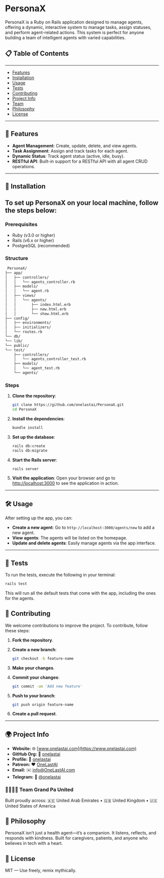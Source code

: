 # PersonaX

PersonaX is a Ruby on Rails application designed to manage agents, offering a dynamic, interactive system to manage tasks, assign statuses, and perform agent-related actions. This system is perfect for anyone building a team of intelligent agents with varied capabilities.

## 📋 Table of Contents
---
- [Features](#features)
- [Installation](#installation)
- [Usage](#usage)
- [Tests](#tests)
- [Contributing](#contributing)
- [Project Info](#-project-info)
- [Team](#-team-grand-pa-united)
- [Philosophy](#-philosophy)
- [License](#-license)

---

## 🚀 Features

- **Agent Management**: Create, update, delete, and view agents.
- **Task Assignment**: Assign and track tasks for each agent.
- **Dynamic Status**: Track agent status (active, idle, busy).
- **RESTful API**: Built-in support for a RESTful API with all agent CRUD operations.

---

## 🔧 Installation

To set up PersonaX on your local machine, follow the steps below:
---
### Prerequisites

- Ruby (v3.0 or higher)
- Rails (v6.x or higher)
- PostgreSQL (recommended)

### Structure

```bash
 PersonaX/
├── app/
│   ├── controllers/
│   │   └── agents_controller.rb
│   ├── models/
│   │   └── agent.rb
│   ├── views/
│   │   └── agents/
│   │       ├── index.html.erb
│   │       ├── new.html.erb
│   │       └── show.html.erb
├── config/
│   ├── environments/
│   ├── initializers/
│   └── routes.rb
└── db/
└── lib/
└── public/
└── test/
    ├── controllers/
    │   └── agents_controller_test.rb
    ├── models/
    │   └── agent_test.rb
    └── agents/
```
### Steps

1. **Clone the repository**:
   ```bash
   git clone https://github.com/onelastai/PersonaX.git
   cd PersonaX

2. **Install the dependencies**:

   ```bash
   bundle install
   ```

3. **Set up the database**:

   ```bash
   rails db:create
   rails db:migrate
   ```

4. **Start the Rails server**:

   ```bash
   rails server
   ```

5. **Visit the application**:
   Open your browser and go to [http://localhost:3000](http://localhost:3000) to see the application in action.

---

## 🛠 Usage

After setting up the app, you can:

* **Create a new agent**: Go to `http://localhost:3000/agents/new` to add a new agent.
* **View agents**: The agents will be listed on the homepage.
* **Update and delete agents**: Easily manage agents via the app interface.

---

## 🧪 Tests

To run the tests, execute the following in your terminal:

```bash
rails test
```

This will run all the default tests that come with the app, including the ones for the agents.


## 🤝 Contributing

We welcome contributions to improve the project. To contribute, follow these steps:

1. **Fork the repository**.
2. **Create a new branch**:

   ```bash
   git checkout -b feature-name
   ```
3. **Make your changes**.
4. **Commit your changes**:

   ```bash
   git commit -am 'Add new feature'
   ```
5. **Push to your branch**:

   ```bash
   git push origin feature-name
   ```
6. **Create a pull request**.

---

## 🌍 Project Info

* **Website:** 🌐 [www.onelastai.com](https://www.onelastai.com)
* **GitHub Org:** 👑 [onelastai](https://github.com/orgs/onelastai/)
* **Profile:** 👤 [onelastai](https://github.com/onelastai)
* **Patreon:** ❤️ [OneLastAI](https://www.patreon.com/c/OneLastAI)
* **Email:** ✉️ [info@OneLastAI.com](mailto:info@onelastai.com)
* **Telegram:** 💬 [@onelastai](https://t.me/onelastai)



### 👨‍👨‍👧‍👦 Team Grand Pa United

Built proudly across:
🇦🇪 United Arab Emirates • 🇬🇧 United Kingdom • 🇺🇸 United States of America

## 🧙 Philosophy

PersonaX isn’t just a health agent—it’s a companion. It listens, reflects, and responds with kindness. Built for caregivers, patients, and anyone who believes in tech with a heart.


## 📜 License

MIT — Use freely, remix mythically.
